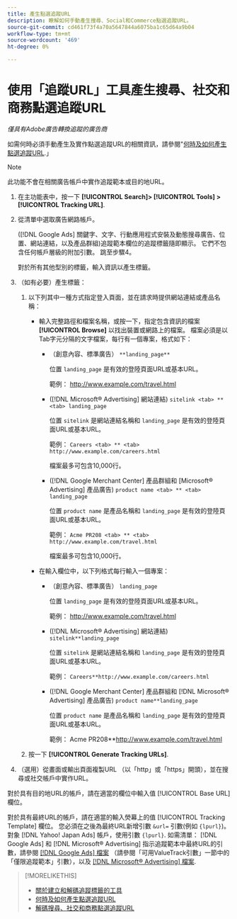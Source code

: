 ```yaml
---
title: 產生點選追蹤URL
description: 瞭解如何手動產生搜尋、Social和Commerce點選追蹤URL。
source-git-commit: cd461f73f4a70a5647844a6075ba1c65d64a9b04
workflow-type: tm+mt
source-wordcount: '469'
ht-degree: 0%

---
```


# 使用「追蹤URL」工具產生搜尋、社交和商務點選追蹤URL

*僅具有Adobe廣告轉換追蹤的廣告商*

如需何時必須手動產生及實作點選追蹤URL的相關資訊，請參閱&quot;[何時及如何產生點選追蹤URL](/help/search-social-commerce/tracking/click-tracking-ways-to-generate.md).」

>[!NOTE]
>
>此功能不會在相關廣告帳戶中實作追蹤範本或目的地URL。

1. 在主功能表中，按一下 **[!UICONTROL Search]> [!UICONTROL Tools] >[!UICONTROL Tracking URL]**.

1. 從清單中選取廣告網路帳戶。

   ([!DNL Google Ads] 關鍵字、文字、行動應用程式安裝及動態搜尋廣告、位置、網站連結，以及產品群組)追蹤範本欄位的追蹤標籤隨即顯示。 它們不包含任何帳戶層級的附加引數。 跳至步驟4。

   對於所有其他型別的標籤，輸入資訊以產生標籤。

1. （如有必要）產生標籤：

   1. 以下列其中一種方式指定登入頁面，並在請求時提供網站連結或產品名稱：

      * 輸入完整路徑和檔案名稱，或按一下，指定包含資訊的檔案 **[!UICONTROL Browse]** 以找出裝置或網路上的檔案。 檔案必須是以Tab字元分隔的文字檔案，每行有一個專案，格式如下：

         * （創意內容、標準廣告） `**landing_page**`

            位置 `landing_page` 是有效的登陸頁面URL或基本URL。

            範例： http://www.example.com/travel.html

         * ([!DNL Microsoft® Advertising] 網站連結) `sitelink <tab> ** <tab> landing_page`

            位置 `sitelink` 是網站連結名稱和 `landing_page` 是有效的登陸頁面URL或基本URL。

            範例： `Careers <tab> ** <tab> http://www.example.com/careers.html`

            檔案最多可包含10,000行。

         * ([!DNL Google Merchant Center] 產品群組和 [Microsoft® Advertising] 產品廣告) `product name <tab> ** <tab> landing_page`

            位置 `product name` 是產品名稱和 `landing_page` 是有效的登陸頁面URL或基本URL。

            範例： `Acme PR208 <tab> ** <tab> http://www.example.com/travel.html`

            檔案最多可包含10,000行。
      * 在輸入欄位中，以下列格式每行輸入一個專案：

         * （創意內容、標準廣告） `landing_page`

            位置 `landing_page` 是有效的登陸頁面URL或基本URL。

            範例： http://www.example.com/travel.html

         * ([!DNL Microsoft® Advertising] 網站連結) `sitelink**landing_page`

            位置 `sitelink` 是網站連結名稱和 `landing_page` 是有效的登陸頁面URL或基本URL。

            範例： `Careers**http://www.example.com/careers.html`

         * ([!DNL Google Merchant Center] 產品群組和 [!DNL Microsoft® Advertising] 產品廣告) `product name**landing_page`

            位置 `product name` 是產品名稱和 `landing_page` 是有效的登陸頁面URL或基本URL。

            範例： Acme PR208**http://www.example.com/travel.html
   1. 按一下 **[!UICONTROL Generate Tracking URLs]**.



1. （選用）從畫面或輸出頁面複製URL （以「http」或「https」開頭），並在搜尋或社交帳戶中實作URL。

對於具有目的地URL的帳戶，請在適當的欄位中輸入值 [!UICONTROL Base URL] 欄位。

對於具有最終URL的帳戶，請在適當的輸入熒幕上的值 [!UICONTROL Tracking Template] 欄位。 您必須在之後為最終URL新增引數 `&url=` 引數(例如 `{lpurl}`)。 對象 [!DNL Yahoo! Japan Ads] 帳戶，使用引數 `{lpurl}`. 如需清單： [!DNL Google Ads] 和 [!DNL Microsoft® Advertising] 指示追蹤範本中最終URL的引數，請參閱 [[!DNL Google Ads] 檔案](https://support.google.com/google-ads/answer/6305348) （請參閱「可用ValueTrack引數」一節中的「僅限追蹤範本」引數），以及 [[!DNL Microsoft® Advertising] 檔案](https://help.ads.microsoft.com/#apex/3/en/56799/2).

>[!MORELIKETHIS]
>
>* [關於建立和解碼追蹤標籤的工具](tracking-tools-about.md)
>* [何時及如何產生點選追蹤URL](/help/search-social-commerce/tracking/click-tracking-ways-to-generate.md)
>* [解碼搜尋、社交和商務點選追蹤URL](click-tracking-url-decode.md)

